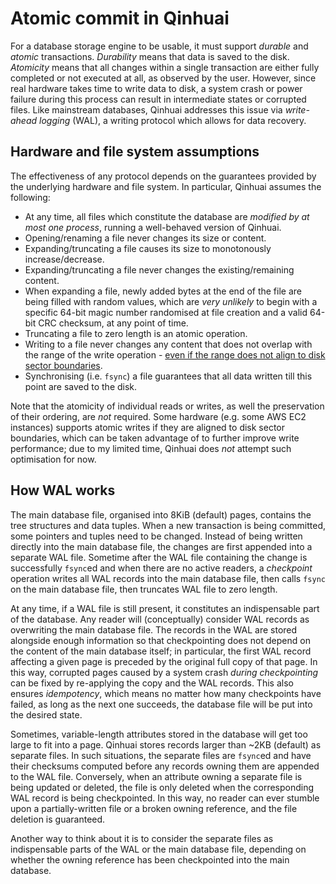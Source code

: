 # Atomic commit in Qinhuai

For a database storage engine to be usable, it must support *durable* and *atomic* transactions. *Durability* means that data is saved to the disk. *Atomicity* means that all changes within a single transaction are either fully completed or not executed at all, as observed by the user. However, since real hardware takes time to write data to disk, a system crash or power failure during this process can result in intermediate states or corrupted files. Like mainstream databases, Qinhuai addresses this issue via *write-ahead logging* (WAL), a writing protocol which allows for data recovery.

## Hardware and file system assumptions

The effectiveness of any protocol depends on the guarantees provided by the underlying hardware and file system. In particular, Qinhuai assumes the following:

- At any time, all files which constitute the database are *modified by at most one process*, running a well-behaved version of Qinhuai.
- Opening/renaming a file never changes its size or content.
- Expanding/truncating a file causes its size to monotonously increase/decrease.
- Expanding/truncating a file never changes the existing/remaining content.
- When expanding a file, newly added bytes at the end of the file are being filled with random values, which are *very unlikely* to begin with a specific 64-bit magic number randomised at file creation and a valid 64-bit CRC checksum, at any point of time.
- Truncating a file to zero length is an atomic operation.
- Writing to a file never changes any content that does not overlap with the range of the write operation - [even if the range does not align to disk sector boundaries](https://www.sqlite.org/psow.html).
- Synchronising (i.e. `fsync`) a file guarantees that all data written till this point are saved to the disk.

Note that the atomicity of individual reads or writes, as well the preservation of their ordering, are *not* required. Some hardware (e.g. some AWS EC2 instances) supports atomic writes if they are aligned to disk sector boundaries, which can be taken advantage of to further improve write performance; due to my limited time, Qinhuai does *not* attempt such optimisation for now.

## How WAL works

The main database file, organised into 8KiB (default) pages, contains the tree structures and data tuples. When a new transaction is being committed, some pointers and tuples need to be changed. Instead of being written directly into the main database file, the changes are first appended into a separate WAL file. Sometime after the WAL file containing the change is successfully `fsync`ed and when there are no active readers, a *checkpoint* operation writes all WAL records into the main database file, then calls `fsync` on the main database file, then truncates WAL file to zero length.

At any time, if a WAL file is still present, it constitutes an indispensable part of the database. Any reader will (conceptually) consider WAL records as overwriting the main database file. The records in the WAL are stored alongside enough information so that checkpointing does not depend on the content of the main database itself; in particular, the first WAL record affecting a given page is preceded by the original full copy of that page. In this way, corrupted pages caused by a system crash *during checkpointing* can be fixed by re-applying the copy and the WAL records. This also ensures *idempotency*, which means no matter how many checkpoints have failed, as long as the next one succeeds, the database file will be put into the desired state.

Sometimes, variable-length attributes stored in the database will get too large to fit into a page. Qinhuai stores records larger than ~2KB (default) as separate files. In such situations, the separate files are `fsync`ed and have their checksums computed before any records owning them are appended to the WAL file. Conversely, when an attribute owning a separate file is being updated or deleted, the file is only deleted when the corresponding WAL record is being checkpointed. In this way, no reader can ever stumble upon a partially-written file or a broken owning reference, and the file deletion is guaranteed.

Another way to think about it is to consider the separate files as indispensable parts of the WAL or the main database file, depending on whether the owning reference has been checkpointed into the main database.
